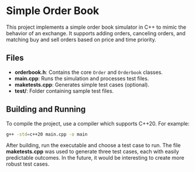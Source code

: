 # Simple Order Book


This project implements a simple order book simulator in C++ to mimic the behavior of an exchange. It supports adding orders, canceling orders, and matching buy and sell orders based on price and time priority.


## Files

- **orderbook.h**: Contains the core `Order` and `Orderbook` classes.
- **main.cpp**: Runs the simulation and processes test files.
- **maketests.cpp**: Generates simple test cases (optional).
- **test/**: Folder containing sample test files.

## Building and Running

To compile the project, use a compiler which supports C++20. For example:

```bash
g++ -std=c++20 main.cpp -o main
```
After building, run the executable and choose a test case to run. The file **maketests.cpp** was used to generate three test cases, each with easily predictable outcomes. 
In the future, it would be interesting to create more robust test cases.